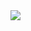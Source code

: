 <div>
  <a href="https://github.com/anuraghazra/github-readme-stats">
    <img align="left" src="https://github-readme-stats.vercel.app/api?username=sabaniki&count_private=true&theme=react" />
  </a>
</div>
